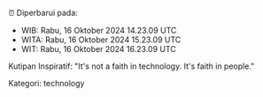 ⏰ Diperbarui pada:
- WIB: Rabu, 16 Oktober 2024 14.23.09 UTC
- WITA: Rabu, 16 Oktober 2024 15.23.09 UTC
- WIT: Rabu, 16 Oktober 2024 16.23.09 UTC

Kutipan Inspiratif:
"It's not a faith in technology. It's faith in people."


Kategori: technology

